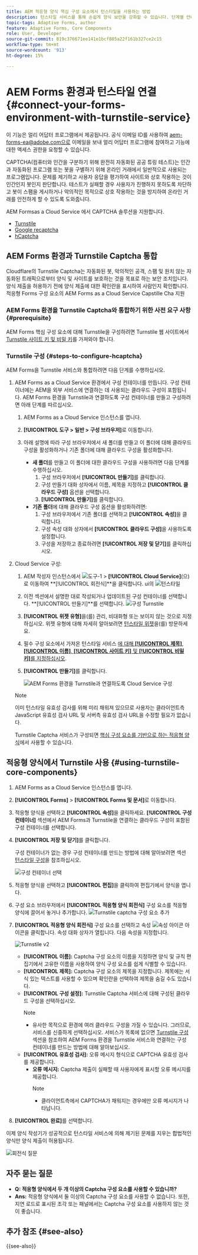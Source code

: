 ```yaml
---
title: AEM 적응형 양식 핵심 구성 요소에서 턴스타일을 사용하는 방법
description: 턴스타일 서비스를 통해 손쉽게 양식 보안을 강화할 수 있습니다. 단계별 안내서가 포함되어 있습니다.
topic-tags: Adaptive Forms, author
feature: Adaptive Forms, Core Components
role: User, Developer
source-git-commit: 819c376671ee141e1bcf885a22f161b327ce2c15
workflow-type: tm+mt
source-wordcount: '913'
ht-degree: 15%

---
```


# AEM Forms 환경과 턴스타일 연결 {#connect-your-forms-environment-with-turnstile-service}

<span class="preview"> 이 기능은 얼리 어답터 프로그램에서 제공됩니다. 공식 이메일 ID를 사용하여 aem-forms-ea@adobe.com으로 이메일을 보내 얼리 어답터 프로그램에 참여하고 기능에 대한 액세스 권한을 요청할 수 있습니다. </span>

CAPTCHA(컴퓨터와 인간을 구분하기 위해 완전히 자동화된 공공 튜링 테스트)는 인간과 자동화된 프로그램 또는 봇을 구별하기 위해 온라인 거래에서 일반적으로 사용되는 프로그램입니다. 문제를 제기하고 사용자 응답을 평가하여 사이트와 상호 작용하는 것이 인간인지 봇인지 판단합니다. 테스트가 실패할 경우 사용자가 진행하지 못하도록 차단하고 봇이 스팸을 게시하거나 악의적인 목적으로 상호 작용하는 것을 방지하여 온라인 거래를 안전하게 할 수 있도록 도와줍니다.

AEM Formsas a Cloud Service 에서 CAPTCHA 솔루션을 지원합니다.


* [Turnstile](/help/forms/integrate-adaptive-forms-turnstile-core-components.md)
* [Google recaptcha](/help/forms/captcha-adaptive-forms-core-components.md)
* [hCaptcha](/help/forms/integrate-adaptive-forms-hcaptcha-core-components.md)

<!-- ![Turnstile](assets/Turnstile-challenge.png)-->

## AEM Forms 환경과 Turnstile Captcha 통합

Cloudflare의 Turnstile Captcha는 자동화된 봇, 악의적인 공격, 스팸 및 원치 않는 자동화된 트래픽으로부터 양식 및 사이트를 보호하는 것을 목표로 하는 보안 조치입니다. 양식 제출을 허용하기 전에 양식 제출에 대한 확인란을 표시하여 사람인지 확인합니다. 적응형 Forms 구성 요소의 AEM Forms as a Cloud Service Capstille Cha 지원

### AEM Forms 환경을 Turnstile Captcha와 통합하기 위한 사전 요구 사항 {#prerequisite}

AEM Forms 핵심 구성 요소에 대해 Turnstile을 구성하려면 Turnstile 웹 사이트에서 [Turnstile 사이트 키 및 비밀 키](https://developers.cloudflare.com/turnstile/get-started/)를 가져와야 합니다.

### Turnstile 구성 {#steps-to-configure-hcaptcha}

AEM Forms을 Turnstile 서비스와 통합하려면 다음 단계를 수행하십시오.

1. AEM Forms as a Cloud Service 환경에서 구성 컨테이너를 만듭니다. 구성 컨테이너에는 AEM을 외부 서비스에 연결하는 데 사용되는 클라우드 구성이 포함됩니다. AEM Forms 환경을 Turnstile과 연결하도록 구성 컨테이너를 만들고 구성하려면 아래 단계를 따르십시오.
   1. AEM Forms as a Cloud Service 인스턴스를 엽니다.
   1. **[!UICONTROL 도구 > 일반 > 구성 브라우저]**&#x200B;로 이동합니다.
   1. 아래 설명에 따라 구성 브라우저에서 새 폴더를 만들고 이 폴더에 대해 클라우드 구성을 활성화하거나 기존 폴더에 대해 클라우드 구성을 활성화합니다.

      * **새 폴더**&#x200B;를 만들고 이 폴더에 대한 클라우드 구성을 사용하려면 다음 단계를 수행하십시오.
         1. 구성 브라우저에서 **[!UICONTROL 만들기]**&#x200B;를 클릭합니다.
         1. 구성 만들기 대화 상자에서 이름, 제목을 지정하고 **[!UICONTROL 클라우드 구성]** 옵션을 선택합니다.
         1. **[!UICONTROL 만들기]**&#x200B;를 클릭합니다.
      * **기존 폴더**&#x200B;에 대해 클라우드 구성 옵션을 활성화하려면:
         1. 구성 브라우저에서 기존 폴더를 선택하고 **[!UICONTROL 속성]**&#x200B;을 클릭합니다.
         1. 구성 속성 대화 상자에서 **[!UICONTROL 클라우드 구성]**&#x200B;을 사용하도록 설정합니다.
         1. 구성을 저장하고 종료하려면 **[!UICONTROL 저장 및 닫기]**&#x200B;를 클릭하십시오.

1. Cloud Service 구성:
   1. AEM 작성자 인스턴스에서 ![도구-1](assets/tools-1.png) > **[!UICONTROL Cloud Service]**(으)로 이동하여 **[!UICONTROL 회전식]**을 클릭합니다.
      ui의 ![턴스타일](assets/turnstile-in-ui.png)
   1. 이전 섹션에서 설명한 대로 작성되거나 업데이트된 구성 컨테이너를 선택합니다. **[!UICONTROL 만들기]**를 선택합니다.
      ![구성 Turnstile](assets/config-hcaptcha.png)
   1. **[!UICONTROL 위젯 유형]**&#x200B;을(를) 관리, 비대화형 또는 보이지 않는 것으로 지정하십시오. 위젯 유형에 대해 자세히 알아보려면 [턴스타일 위젯](https://developers.cloudflare.com/turnstile/concepts/widget/)을(를) 방문하세요.
   1. 필수 구성 요소에서 가져온 턴스타일 서비스 [에 대해 **[!UICONTROL 제목]**, **[!UICONTROL 이름]**, **[!UICONTROL 사이트 키]** 및 **[!UICONTROL 비밀 키]**&#x200B;를 지정하십시오](#prerequisite).
   1. **[!UICONTROL 만들기]**&#x200B;를 클릭합니다.

      ![AEM Forms 환경을 Turnstile과 연결하도록 Cloud Service 구성](assets/config-turntstile-cc.png)

   >[!NOTE]
   > 이미 턴스타일 유효성 검사를 위해 미리 채워져 있으므로 사용자는 클라이언트측 JavaScript 유효성 검사 URL 및 서버측 유효성 검사 URL을 수정할 필요가 없습니다.

   Turnstile Captcha 서비스가 구성되면 [핵심 구성 요소를 기반으로 하는 적응형 양식](https://experienceleague.adobe.com/en/docs/experience-manager-core-components/using/adaptive-forms/introduction)에서 사용할 수 있습니다.

## 적응형 양식에서 Turnstile 사용 {#using-turnstile-core-components}

1. AEM Forms as a Cloud Service 인스턴스를 엽니다.
1. **[!UICONTROL Forms]** > **[!UICONTROL Forms 및 문서]**&#x200B;로 이동합니다.
1. 적응형 양식을 선택하고 **[!UICONTROL 속성]**&#x200B;을 클릭하세요. **[!UICONTROL 구성 컨테이너]** 섹션에서 AEM Forms과 Turnstile을 연결하는 클라우드 구성이 포함된 구성 컨테이너를 선택합니다.
1. **[!UICONTROL 저장 및 닫기]**&#x200B;를 클릭합니다.

   구성 컨테이너가 없는 경우 구성 컨테이너를 만드는 방법에 대해 알아보려면 섹션 [턴스타일 구성](#steps-to-configure-hcaptcha)을 참조하십시오.

   ![구성 컨테이너 선택](/help/forms/assets/captcha-properties.png)

1. 적응형 양식을 선택하고 **[!UICONTROL 편집]**&#x200B;을 클릭하여 편집기에서 양식을 엽니다.
1. 구성 요소 브라우저에서 **[!UICONTROL 적응형 양식 회전식]** 구성 요소를 적응형 양식에 끌어서 놓거나 추가합니다.
   ![Turnstile captcha 구성 요소 추가](/help/forms/assets/turnstile-v2.png)
1. **[!UICONTROL 적응형 양식 회전식]** 구성 요소를 선택하고 속성 ![속성 아이콘](assets/configure-icon.svg) 아이콘을 클릭합니다. 속성 대화 상자가 열립니다. 다음 속성을 지정합니다.

   ![Turnstile v2](assets/turnstile-settings-for-v2.png)

   * **[!UICONTROL 이름]:** Captcha 구성 요소의 이름을 지정하면 양식 및 규칙 편집기에서 고유한 이름을 사용하여 양식 구성 요소를 쉽게 식별할 수 있습니다.
   * **[!UICONTROL 제목]:** Captcha 구성 요소의 제목을 지정합니다. 제목에는 서식 있는 텍스트를 사용할 수 있으며 확인란을 선택하여 제목을 숨길 수도 있습니다.
   * **[!UICONTROL 구성 설정]:** Turnstile Captcha 서비스에 대해 구성된 클라우드 구성을 선택하십시오.
     >[!NOTE]
     >* 유사한 목적으로 환경에 여러 클라우드 구성을 가질 수 있습니다. 그러므로, 서비스를 신중하게 선택하십시오. 서비스가 목록에 없으면 [Turnstile 구성](#steps-to-configure-hcaptcha) 섹션을 참조하여 AEM Forms 환경을 Turnstile 서비스와 연결하는 구성 컨테이너를 만드는 방법에 대해 알아보십시오.
   * **[!UICONTROL 유효성 검사]:** 오류 메시지 형식으로 CAPTCHA 유효성 검사를 제공합니다.
      * **오류 메시지:** Captcha 제출이 실패할 때 사용자에게 표시할 오류 메시지를 제공합니다.
        >[!NOTE]
        >* 클라이언트측에서 CAPTCHA가 채워지는 경우에만 오류 메시지가 나타납니다.


1. **[!UICONTROL 완료]**&#x200B;를 선택합니다.


이제 양식 작성기가 성공적으로 턴스타일 서비스에 의해 제기된 문제를 지우는 합법적인 양식만 양식 제출이 허용됩니다.

![회전식 질문](assets/turnstile-challenge.png)


## 자주 묻는 질문

* **Q: 적응형 양식에서 두 개 이상의 Captcha 구성 요소를 사용할 수 있습니까?**
* **Ans:** 적응형 양식에서 둘 이상의 Captcha 구성 요소를 사용할 수 없습니다. 또한, 지연 로드로 표시된 조각 또는 패널에서는 Captcha 구성 요소를 사용하지 않는 것이 좋습니다.

## 추가 참조 {#see-also}

{{see-also}}
